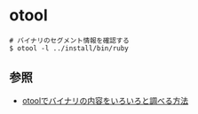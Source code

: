 # otool

```
# バイナリのセグメント情報を確認する
$ otool -l ../install/bin/ruby
```

## 参照
- [otoolでバイナリの内容をいろいろと調べる方法](https://shu223.hatenablog.com/entry/20110518/1305738227)
